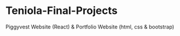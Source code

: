 # Teniola-Final-Projects
Piggyvest Website (React) &amp; Portfolio Website (html, css &amp; bootstrap)
